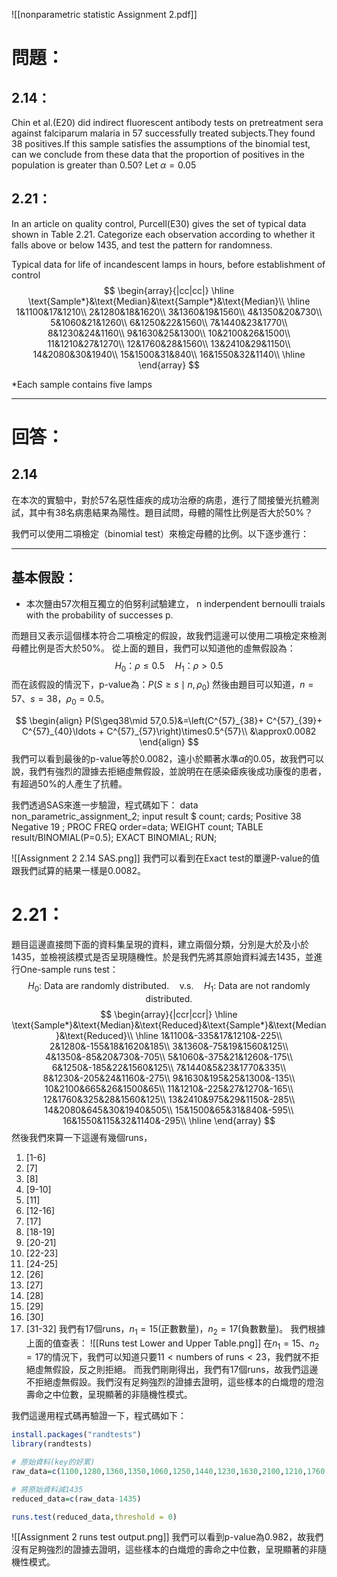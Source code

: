 ![[nonparametric statistic Assignment 2.pdf]]
# 問題：
## 2.14：
Chin et al.(E20) did indirect fluorescent antibody tests on pretreatment sera against falciparum malaria in 57 successfully treated subjects.They found 38 positives.If this sample  satisfies the assumptions of the binomial test, can we conclude from these data that the proportion of positives in the population is greater than 0.50? Let $\alpha=0.05$ 
## 2.21：
In an article on quality control, Purcell(E30) gives the set of typical data shown in Table 2.21. Categorize each observation according to whether it falls above or below 1435, and test the pattern for randomness.

Typical data for life of incandescent lamps in hours, before establishment of control
$$
\begin{array}{|cc|cc|}
\hline
\text{Sample*}&\text{Median}&\text{Sample*}&\text{Median}\\
 \hline
1&1100&17&1210\\
2&1280&18&1620\\
3&1360&19&1560\\
4&1350&20&730\\
5&1060&21&1260\\
6&1250&22&1560\\
7&1440&23&1770\\
8&1230&24&1160\\
9&1630&25&1300\\
10&2100&26&1500\\
11&1210&27&1270\\
12&1760&28&1560\\
13&2410&29&1150\\
14&2080&30&1940\\
15&1500&31&840\\
16&1550&32&1140\\
\hline
\end{array}
$$

\*Each sample contains five lamps

 - - -
# 回答：
## 2.14
在本次的實驗中，對於57名惡性瘧疾的成功治療的病患，進行了間接螢光抗體測試，其中有38名病患結果為陽性。題目試問，母體的陽性比例是否大於50%？

我們可以使用二項檢定（binomial test）來檢定母體的比例。以下逐步進行：
- - -
## 基本假設：
- 本次鹽由57次相互獨立的伯努利試驗建立，
n inderpendent bernoulli traials with the probability of successes p.


而題目又表示這個樣本符合二項檢定的假設，故我們這邊可以使用二項檢定來檢測母體比例是否大於50%。
從上面的題目，我們可以知道他的虛無假設為：
$$
H_0：\rho\leq0.5\quad H_1：\rho>0.5
$$
而在該假設的情況下，p-value為：$P(S\geq s\mid n,\rho_0)$
然後由題目可以知道，$n=57$、$s=38$，$\rho_0=0.5$。

$$
\begin{align}
P(S\geq38\mid 57,0.5)&=\left(C^{57}_{38}+ C^{57}_{39}+ C^{57}_{40}\ldots + C^{57}_{57}\right)\times0.5^{57}\\
&\approx0.0082
\end{align}
$$
我們可以看到最後的p-value等於0.0082，遠小於顯著水準$\alpha$的0.05，故我們可以說，我們有強烈的證據去拒絕虛無假設，並說明在在感染瘧疾後成功康復的患者，有超過50%的人產生了抗體。

我們透過SAS來進一步驗證，程式碼如下：
data non_parametric_assignment_2;
input result $ count;
cards;
Positive 38
Negative 19
;
PROC FREQ order=data;
WEIGHT count;
TABLE result/BINOMIAL(P=0.5);
EXACT BINOMIAL;
RUN;

![[Assignment 2 2.14 SAS.png]]
我們可以看到在Exact test的單邊P-value的值跟我們試算的結果一樣是0.0082。

# 2.21：
題目這邊直接問下面的資料集呈現的資料，建立兩個分類，分別是大於及小於1435，並檢視該模式是否呈現隨機性。於是我們先將其原始資料減去1435，並進行One-sample runs test：
$$H_0\text{: Data are randomly distributed.}\quad\text{v.s.}\quad
H_1\text{: Data are not randomly distributed.}
$$
$$
\begin{array}{|ccr|ccr|}
\hline
\text{Sample*}&\text{Median}&\text{Reduced}&\text{Sample*}&\text{Median}&\text{Reduced}\\
 \hline
1&1100&-335&17&1210&-225\\
2&1280&-155&18&1620&185\\
3&1360&-75&19&1560&125\\
4&1350&-85&20&730&-705\\
5&1060&-375&21&1260&-175\\
6&1250&-185&22&1560&125\\
7&1440&5&23&1770&335\\
8&1230&-205&24&1160&-275\\
9&1630&195&25&1300&-135\\
10&2100&665&26&1500&65\\
11&1210&-225&27&1270&-165\\
12&1760&325&28&1560&125\\
13&2410&975&29&1150&-285\\
14&2080&645&30&1940&505\\
15&1500&65&31&840&-595\\
16&1550&115&32&1140&-295\\
\hline
\end{array}
$$
然後我們來算一下這邊有幾個runs，
1. \[1-6\]
2. \[7\]
3. \[8\]
4. \[9-10\]
5. \[11\]
6. \[12-16\]
7. \[17\]
8. \[18-19\]
9. \[20-21\]
10. \[22-23\]
11. \[24-25\]
12. \[26\]
13. \[27\]
14. \[28\]
15. \[29\]
16. \[30\]
17. \[31-32\]
我們有17個runs，$n_1=15$(正數數量)，$n_2=17$(負數數量)。
我們根據上面的值查表：
![[Runs test Lower and Upper Table.png]]
在$n_1=15$、$n_2=17$的情況下，我們可以知道只要$11<\text{numbers of runs}<23$，我們就不拒絕虛無假設，反之則拒絕。
而我們剛剛得出，我們有17個runs，故我們這邊不拒絕虛無假設。我們沒有足夠強烈的證據去證明，這些樣本的白熾燈的燈泡壽命之中位數，呈現顯著的非隨機性模式。

我們這邊用程式碼再驗證一下，程式碼如下：
``` R
install.packages("randtests")
library(randtests)

# 原始資料(key的好累)
raw_data=c(1100,1280,1360,1350,1060,1250,1440,1230,1630,2100,1210,1760,2410,2080,1500,1550,1210,1620,1560,730,1260,1560,1770,1160,1300,1500,1270,1560,1150,1940,840,1140)

# 將原始資料減1435
reduced_data=c(raw_data-1435)

runs.test(reduced_data,threshold = 0)
```

![[Assignment 2 runs test output.png]]
我們可以看到p-value為0.982，故我們沒有足夠強烈的證據去證明，這些樣本的白熾燈的壽命之中位數，呈現顯著的非隨機性模式。